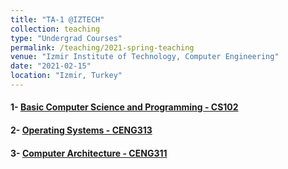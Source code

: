 ```yaml
---
title: "TA-1 @IZTECH"
collection: teaching
type: "Undergrad Courses"
permalink: /teaching/2021-spring-teaching
venue: "Izmir Institute of Technology, Computer Engineering"
date: "2021-02-15"
location: "Izmir, Turkey"
---
```


#### 1- [Basic Computer Science and Programming - CS102](https://chemistry.iyte.edu.tr/en/cs-102-2/)
#### 2- [Operating Systems - CENG313](https://ceng.iyte.edu.tr/courses/ceng-322/) 
#### 3- [Computer Architecture - CENG311](https://ceng.iyte.edu.tr/courses/ceng-311/)
